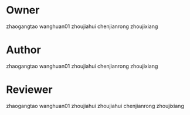 # Owner
zhaogangtao
wanghuan01
zhoujiahui
chenjianrong
zhoujixiang

# Author 
zhaogangtao
wanghuan01
zhoujiahui
chenjianrong
zhoujixiang

# Reviewer
zhaogangtao
wanghuan01
zhoujiahui
zhoujiahui
chenjianrong
zhoujixiang
